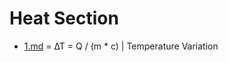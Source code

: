 # Heat Section
 - [1.md](https://github.com/emeraldTable/Equations/blob/main/Heat-Energy/Heat/1.md) = ∆T = Q / (m * c) | Temperature Variation

